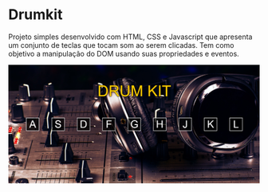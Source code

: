 # Drumkit

Projeto simples desenvolvido com HTML, CSS e Javascript que apresenta um conjunto de teclas que tocam som ao serem clicadas. Tem como objetivo a manipulação do DOM usando suas propriedades e eventos.

![Tela principal](./img/tela.png)